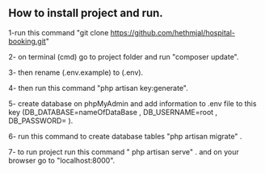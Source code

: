 ## How to install project and run.

1-run this command "git clone https://github.com/hethmjal/hospital-booking.git"

2- on terminal (cmd) go to project folder and run "composer update".

3- then rename (.env.example) to (.env).

4- then run this command "php artisan key:generate".

5- create database on phpMyAdmin and add information to .env file to this key (DB_DATABASE=nameOfDataBase , DB_USERNAME=root , DB_PASSWORD= ).

6- run this command to create database tables "php artisan migrate" .

7- to run project run this command " php artisan serve" . and on your browser go to "localhost:8000".
